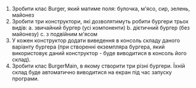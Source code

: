 1. Зробити клас Burger, який матиме поля:
булочка, м'ясо, сир, зелень, майонез
2. Зробити три конструктори, які дозволятимуть робити бургери трьох видів:
a. звичайний бургер (усі компоненти)
b. дієтичний бургер (без майонезу)
c. з подвійним м'ясом
3. У кожен конструктор додати виведення в консоль складу даного варіанту бургера (при створенні екземпляра бургера, який використовує даний конструктор - буде виводитися в консоль його склад).
4. Зробити клас BurgerMain, в якому створити три різні бургери. Їхній склад буде автоматично виводитися на екран під час запуску програми. 